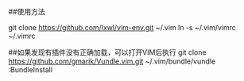 ##使用方法

git clone https://github.com/lxwl/vim-env.git ~/.vim
ln -s ~/.vim/vimrc ~/.vimrc

##如果发现有插件没有正确加载，可以打开VIM后执行
git clone https://github.com/gmarik/Vundle.vim.git ~/.vim/bundle/vundle
:BundleInstall
